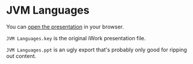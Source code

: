 # JVM Languages

You can [open the presentation](http://public.iwork.com/document/?a=p1045023190&d=JVM_Languages_at_IDC.key) in your browser.

`JVM Languages.key` is the original iWork presentation file.

`JVM Languages.ppt` is an ugly export that's probably only good for ripping out content.

